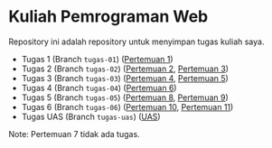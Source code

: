 # Kuliah Pemrograman Web

Repository ini adalah repository untuk menyimpan tugas kuliah saya.

- Tugas 1 (Branch `tugas-01`) ([Pertemuan 1](Pertemuan1/))
- Tugas 2 (Branch `tugas-02`) ([Pertemuan 2](Pertemuan2/), [Pertemuan 3](Pertemuan3/))
- Tugas 3 (Branch `tugas-03`) ([Pertemuan 4](Pertemuan4/), [Pertemuan 5](Pertemuan5/))
- Tugas 4 (Branch `tugas-04`) ([Pertemuan 6](Pertemuan6/))
- Tugas 5 (Branch `tugas-05`) ([Pertemuan 8](Pertemuan8/), [Pertemuan 9](Pertemuan9/))
- Tugas 6 (Branch `tugas-06`) ([Pertemuan 10](Pertemuan10/), [Pertemuan 11](Pertemuan11/))
- Tugas UAS (Branch `tugas-uas`) ([UAS](UAS/))

Note: Pertemuan 7 tidak ada tugas.